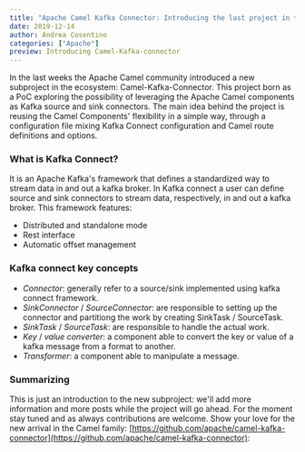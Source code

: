 ```yaml
---
title: "Apache Camel Kafka Connector: Introducing the last project in the ecosystem"
date: 2019-12-14
author: Andrea Cosentino
categories: ["Apache"]
preview: Introducing Camel-Kafka-connector
---
```


In the last weeks the Apache Camel community introduced a new subproject in the ecosystem: Camel-Kafka-Connector. This project born as a PoC exploring the possibility of leveraging the Apache Camel components as Kafka source and sink connectors.
The main idea behind the project is reusing the Camel Components' flexibility in a simple way, through a configuration file mixing Kafka Connect configuration and Camel route definitions and options.

### What is Kafka Connect?

It is an Apache Kafka's framework that defines a standardized way to stream data in and out a kafka broker. In Kafka connect a user can define source and sink connectors to stream data, respectively, in and out a kafka broker.
This framework features:
- Distributed and standalone mode
- Rest interface
- Automatic offset management

### Kafka connect key concepts

- _Connector_: generally refer to a source/sink implemented using kafka connect framework.
- _SinkConnector_ / _SourceConnector_: are responsible to setting up the connector and partitiong the work by creating SinkTask / SourceTask.
- _SinkTask_ / _SourceTask_: are responsible to handle the actual work.
- _Key_ / _value converter_: a component able to convert the key or value of a kafka message from a format to another.
- _Transformer_: a component able to manipulate a message.

### Summarizing

This is just an introduction to the new subproject: we'll add more information and more posts while the project will go ahead. For the moment stay tuned and as always contributions are welcome. Show your love for the new arrival in the Camel family: [https://github.com/apache/camel-kafka-connector](https://github.com/apache/camel-kafka-connector):


